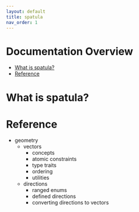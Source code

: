 ```yaml
---
layout: default
title: spatula
nav_order: 1
---
```


# Documentation Overview
- [What is spatula?](#What-is-spatula)
- [Reference](#Reference)

# What is spatula?

# Reference
- geometry
  - vectors
    - concepts
    - atomic constraints
    - type traits
    - ordering
    - utilities
  - directions
    - ranged enums
    - defined directions
    - converting directions to vectors
